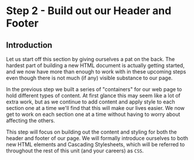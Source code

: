 # Step 2 - Build out our Header and Footer

## Introduction

Let us start off this section by giving ourselves a pat on the back. The hardest part of building a new HTML document is actually getting started, and we now have more than enough to work with in these upcoming steps even though there is not much (if any) visible substance to our page.

In the previous step we built a series of "containers" for our web page to hold different types of content. At first glance this may seem like a lot of extra work, but as we continue to add content and apply style to each section one at a time we'll find that this will make our lives easier. We now get to work on each section one at a time without having to worry about affecting the others.

This step will focus on building out the content and styling for both the header and footer of our page. We will formally introduce ourselves to both new HTML elements and Cascading Stylesheets, which will be referred to throughout the rest of this unit (and your careers) as `CSS`. 
